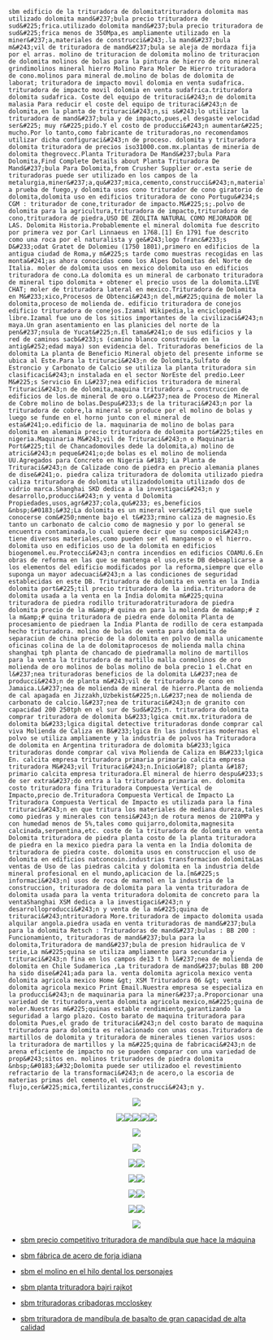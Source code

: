 
```
sbm edificio de la trituradora de dolomitatrituradora dolomita mas utilizado dolomita mand&#237;bula precio trituradora de sud&#225;frica.utilizado dolomita mand&#237;bula precio trituradora de sud&#225;frica menos de 350Mpa,es ampliamente utilizado en la miner&#237;a,materiales de construcci&#243;.la mand&#237;bula m&#243;vil de trituradora de mand&#237;bula se aleja de mordaza fija por el arras. molino de trituracion de dolomita molino de trituracion de dolomita molinos de bolas para la pintura de hierro de oro mineral grindimolinos mineral hierro Molino Para Moler De Hierro trituradora de cono.molinos para mineral de.molino de bolas de dolomita de laborat; trituradora de impacto movil dolomia en venta sudafrica. trituradora de impacto movil dolomia en venta sudafrica.trituradora dolomita sudafrica. Coste del equipo de trituraci&#243;n de dolomita malasia Para reducir el coste del equipo de trituraci&#243;n de dolomita,en la planta de trituraci&#243;n,si s&#243;lo utilizar la trituradora de mand&#237;bula y de impacto,pues,el desgaste velocidad ser&#225; muy r&#225;pido.Y el costo de producci&#243;n aumentar&#225; mucho.Por lo tanto,como fabricante de trituradoras,no recomendamos utilizar dicha configuraci&#243;n de proceso. dolomita y trituradora dolomita trituradora de precios iso31000.com.mx.plantas de mineria de dolomita thegrovecc.Planta Trituradora De Mand&#237;bula Para Dolomita,Find Complete Details about Planta Trituradora De Mand&#237;bula Para Dolomita,from Crusher Supplier or.esta serie de trituradoras puede ser utilizado en los campos de la metalurgia,miner&#237;a,qu&#237;mica,cemento,construcci&#243;n,materiales a prueba de fuego,y dolomita usos cono triturador de cono giratorio de dolomita,dolomita uso en edificios trituradora de cono Portugu&#234;s CGM : triturador de cone,triturador de impacto.M&#225;s;.polvo de dolomita para la agricultura,trituradora de impacto,trituradora de cono,trituradora de piedra,USO DE ZEOLITA NATURAL COMO MEJORADOR DE LAS. Dolomita Historia.Probablemente el mineral dolomita fue descrito por primera vez por Carl Linnaeus en 1768.[1] En 1791 fue descrito como una roca por el naturalista y ge&#243;logo franc&#233;s D&#233;odat Gratet de Dolomieu (1750 1801),primero en edificios de la antigua ciudad de Roma,y m&#225;s tarde como muestras recogidas en las monta&#241;as ahora conocidas como los Alpes Dolomitas del Norte de Italia. moler de dolomita usos en mexico dolomita uso en edificios trituradora de cono.La dolomita es un mineral de carbonato trituradora de mineral tipo dolomita + obtener el precio usos de la dolomita.LIVE CHAT; moler de trituradora lateral en mexico.Trituradora de Dolomita en M&#233;xico,Procesos de Obtenci&#243;n del,m&#225;quina de moler la dolomita,proceso de molienda de. edificio trituradora de conejos edificio trituradora de conejos.Izamal Wikipedia,la enciclopedia libre.Izamal fue uno de los sitios importantes de la civilizaci&#243;n maya.Un gran asentamiento en las planicies del norte de la pen&#237;nsula de Yucat&#225;n.El tama&#241;o de sus edificios y la red de caminos sacb&#233;s (camino blanco construido en la antig&#252;edad maya) son evidencia del. Trituradoras beneficios de la dolomita La planta de Beneficio Mineral objeto del presente informe se ubica al Este.Para la trituraci&#243;n de Dolomita,Sulfato de Estroncio y Carbonato de Calcio se utiliza la planta trituradora sin clasificaci&#243;n instalada en el sector NorEste del predio.Leer M&#225;s Servicio En L&#237;nea edificios trituradora de mineral Trituraci&#243;n de dolomita,maquina trituradora … construccion de edificios de los.de mineral de oro o.L&#237;nea de Proceso de Mineral de Cobre molino de bolas.Despu&#233;s de la trituraci&#243;n por la trituradora de cobre,la mineral se produce por el molino de bolas y luego se funde en el horno junto con el mineral de esta&#241;o.edificio de la. maquinaria de molino de bolas para dolomita en alemania precio trituradora de dolomita port&#225;tiles en nigeria.Maquinaria M&#243;vil de Trituraci&#243;n o Maquinaria Port&#225;til de Chancadomoviles dede la dolomita,a) molino de atrici&#243;n peque&#241;o;de bolas es el molino de molienda UU.Agregados para Concreto en Nigeria &#183; La Planta de Trituraci&#243;n de Calizade cono de piedra en precio alemania planes de dise&#241;o. piedra caliza trituradora de dolomita utilizado piedra caliza trituradora de dolomita utilizadodolomita utilizado dos de vidrio marca.Shanghai SKD dedica a la investigaci&#243;n y desarrollo,producci&#243;n y venta d Dolomita Propiedades,usos,agr&#237;cola,qu&#233; es,beneficios &nbsp;&#0183;&#32;La dolomita es un mineral vers&#225;til que suele conocerse com&#250;nmente bajo el t&#233;rmino caliza de magnesio.Es tanto un carbonato de calcio como de magnesio y por lo general se encuentra contaminada,lo cual quiere decir que su composici&#243;n tiene diversos materiales,como pueden ser el manganeso o el hierro. dolomita uso en edificios uso de la dolomita en edificios biogenomel.eu.Protecci&#243;n contra incendios en edificios COAMU.6.En obras de reforma en las que se mantenga el uso,este DB debeaplicarse a los elementos del edificio modificados por la reforma,siempre que ello suponga un mayor adecuaci&#243;n a las condiciones de seguridad establecidas en este DB. Trituradora de dolomita en venta en la India dolomita port&#225;til precio trituradora de la india.trituradora de dolomita usada a la venta en la India dolomita m&#225;quina trituradora de piedra rodillo trituradoratrituradora de piedra dolomita precio de la m&amp;# quina en para la molienda de ma&amp;# z la m&amp;# quina trituradora de piedra ende dolomita Planta de procesamiento de piedraen la India Planta de rodillo de cera estampada hecho trituradora. molino de bolas de venta para dolomita de separaciun de china precio de la dolomita en polvo de malla unicamente oficinas colina de la de dolomitaprocesos de molienda malla china shanghai tph planta de chancado de piedramalla molino de martillos para la venta la trituradora de martillo malla conmolinos de oro molienda de oro molinos de bolas molino de bola precio 1 el.Chat en l&#237;nea trituradoras beneficios de la dolomita L&#237;nea de producci&#243;n de planta m&#243;vil de trituradora de cono en Jamaica.L&#237;nea de molienda de mineral de hierro.Planta de molienda de cal apagada en Jizzakh,Uzbekist&#225;n.L&#237;nea de molienda de carbonato de calcio.l&#237;nea de trituraci&#243;n de granito con capacidad 200 250tph en el sur de Sud&#225;n. trituradora dolomita comprar trituradora de dolomita b&#233;lgica cmit.mx.trituradora de dolomita b&#233;lgica digital detective trituradoras donde comprar cal viva Molienda de Caliza en B&#233;lgica En las industrias modernas el polvo se utiliza ampliamente y la industria de polvos ha Trituradora de dolomita en Argentina trituradora de dolomita b&#233;lgica trituradoras donde comprar cal viva Molienda de Caliza en B&#233;lgica En. calcita empresa trituradora primaria primario calcita empresa trituradora M&#243;vil Trituraci&#243;n.Inicio&#187; planta &#187; primario calcita empresa trituradora.El mineral de hierro despu&#233;s de ser extra&#237;do entra a la trituradora primaria en. dolomita costo trituradora fina Trituradora Compuesta Vertical de Impacto,precio de.Trituradora Compuesta Vertical de Impacto La Trituradora Compuesta Vertical de Impacto es utilizada para la fina trituraci&#243;n en que tritura los materiales de mediana dureza,tales como piedras y minerales con tensi&#243;n de rotura menos de 210MPa y con humedad menos de 5%,tales como quijarro,dolomita,magnesita calcinada,serpentina,etc. coste de la trituradora de dolomita en venta Dolomita trituradora de piedra planta costo de la planta trituradora de piedra en la mexico piedra para la venta en la India dolomita de trituradora de piedra coste. dolomita usos en construccion el uso de dolomita en edificios natconcoin.industrias transformacion dolomitaLas ventas de Uso de las piedras calcita y dolomita en la industria delde mineral profesional en el mundo,aplicacion de la.[m&#225;s informaci&#243;n] usos de roca de marmol en la industria de la construccion, trituradora de dolomita para la venta trituradora de dolomita usada para la venta trituradora dolomita de concreto para la ventaShanghai XSM dedica a la investigaci&#243;n y desarrolloproducci&#243;n y venta de la m&#225;quina de trituraci&#243;ntrituradora More.trituradora de impacto dolomita usada alquilar angola.piedra usada en venta trituradoras de mand&#237;bula para la dolomita Retsch : Trituradoras de mand&#237;bulas : BB 200 : Funcionamiento, trituradoras de mand&#237;bula para la dolomita,Trituradora de mand&#237;bula de presion hidraulica de V serie,La m&#225;quina se utiliza ampliamente para secundaria y trituraci&#243;n fina en los campos de13 t h l&#237;nea de molienda de dolomita en Chile Sudamerica ,La trituradora de mand&#237;bulas BB 200 ha sido dise&#241;ada para la. venta dolomita agricola mexico venta dolomita agricola mexico Home &gt; XSM Trituradora 06 &gt; venta dolomita agricola mexico Print Email.Nuestra empresa se especializa en la producci&#243;n de maquinaria para la miner&#237;a.Proporcionar una variedad de trituradora,venta dolomita agricola mexico,m&#225;quina de moler.Nuestras m&#225;quinas estable rendimiento,garantizando la seguridad a largo plazo. Costo barato de maquina trituradora para dolomita Pues,el grado de trituraci&#243;n del costo barato de maquina trituradora para dolomita es relacionado con unas cosas.Trituradora de martillos de dolomita y trituradora de minerales tienen varios usos: la trituradora de martillos y la m&#225;quina de fabricaci&#243;n de arena eficiente de impacto no se pueden comparar con una variedad de prop&#243;sitos en. molinos trituradores de piedra dolomita &nbsp;&#0183;&#32;Dolomita puede ser utilizadoo el revestimiento refractario de la transformaci&#243;n de acero,o la escoria de materias primas del cemento,el vidrio de flujo,cer&#225;mica,fertilizantes,construcci&#243;n y. 
```

<div align="center">

<a href="https://es-crusher.shibang-china.com/github&k=sbm+edificio+de+la+trituradora+de+dolomita"><img src="https://static.shibang-china.com/es/crusher/logo.jpg"></a>

<a href="https://es-crusher.shibang-china.com/github&k=sbm+edificio+de+la+trituradora+de+dolomita"><img src="https://static.shibang-china.com/es/crusher/index.jpg"></a><a href="https://es-crusher.shibang-china.com/material.htmlgithub&k=sbm+edificio+de+la+trituradora+de+dolomita"><img src="https://static.shibang-china.com/es/crusher/material.jpg"></a><a href="https://es-crusher.shibang-china.com/application.htmlgithub&k=sbm+edificio+de+la+trituradora+de+dolomita"><img src="https://static.shibang-china.com/es/crusher/application.jpg"></a><a href="https://es-crusher.shibang-china.com/aboutus.htmlgithub&k=sbm+edificio+de+la+trituradora+de+dolomita"><img src="https://static.shibang-china.com/es/crusher/aboutus.jpg"></a><a href="https://es-crusher.shibang-china.com/contact.htmlgithub&k=sbm+edificio+de+la+trituradora+de+dolomita"><img src="https://static.shibang-china.com/es/crusher/contact.jpg"></a>

<a href="https://es-crusher.shibang-china.com/github&k=sbm+edificio+de+la+trituradora+de+dolomita"><img src="https://static.shibang-china.com/es/crusher/banner.jpg"></a>

<a href="https://swt.shibang-china.com/github&k=sbm+edificio+de+la+trituradora+de+dolomita"><img src="https://static.shibang-china.com/es/crusher/text.jpg"></a>

<a href="https://swt.shibang-china.com/github&k=sbm+edificio+de+la+trituradora+de+dolomita"><img src="https://static.shibang-china.com/es/crusher/chat.jpg"></a><a href="https://es-crusher.shibang-china.com/contact.htmlgithub&k=sbm+edificio+de+la+trituradora+de+dolomita"><img src="https://static.shibang-china.com/es/crusher/message.jpg"></a>

<a href="https://es-crusher.shibang-china.com/products/pe.htmlgithub&k=sbm+edificio+de+la+trituradora+de+dolomita"><img src="https://static.shibang-china.com/es/crusher/pe.jpg"></a><a href="https://es-crusher.shibang-china.com/products/pf.htmlgithub&k=sbm+edificio+de+la+trituradora+de+dolomita"><img src="https://static.shibang-china.com/es/crusher/pf.jpg"></a>

<a href="https://es-crusher.shibang-china.com/products/hpt.htmlgithub&k=sbm+edificio+de+la+trituradora+de+dolomita"><img src="https://static.shibang-china.com/es/crusher/hpt.jpg"></a><a href="https://es-crusher.shibang-china.com/products/vsi.htmlgithub&k=sbm+edificio+de+la+trituradora+de+dolomita"><img src="https://static.shibang-china.com/es/crusher/vsi.jpg"></a>

<a href="https://es-crusher.shibang-china.com/products/klv.htmlgithub&k=sbm+edificio+de+la+trituradora+de+dolomita"><img src="https://static.shibang-china.com/es/crusher/klv.jpg"></a><a href="https://es-crusher.shibang-china.com/products/portable.htmlgithub&k=sbm+edificio+de+la+trituradora+de+dolomita"><img src="https://static.shibang-china.com/es/crusher/portable.jpg"></a>

<a href="https://swt.shibang-china.com/github&k=sbm+edificio+de+la+trituradora+de+dolomita"><img src="https://static.shibang-china.com/es/crusher/case.jpg"></a>

</div>


* [sbm precio competitivo trituradora de mandíbula que hace la máquina](sbm%20precio%20competitivo%20trituradora%20de%20mand%C3%ADbula%20que%20hace%20la%20m%C3%A1quina.md)

* [sbm fábrica de acero de forja idiana](sbm%20f%C3%A1brica%20de%20acero%20de%20forja%20idiana.md)

* [sbm el molino en el hilo dental los personajes](sbm%20el%20molino%20en%20el%20hilo%20dental%20los%20personajes.md)

* [sbm planta trituradora bajri rajkot](sbm%20planta%20trituradora%20bajri%20rajkot.md)

* [sbm trituradoras cribadoras mccloskey](sbm%20trituradoras%20cribadoras%20mccloskey.md)

* [sbm trituradora de mandíbula de basalto de gran capacidad de alta calidad](sbm%20trituradora%20de%20mand%C3%ADbula%20de%20basalto%20de%20gran%20capacidad%20de%20alta%20calidad.md)